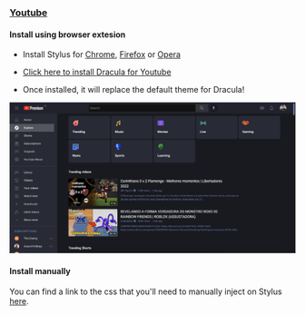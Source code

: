 ### [Youtube](https://youtube.com)

#### Install using browser extesion

- Install Stylus for [Chrome](https://chrome.google.com/webstore/detail/stylus/clngdbkpkpeebahjckkjfobafhncgmne), [Firefox](https://addons.mozilla.org/pt-BR/firefox/addon/styl-us/) or [Opera](https://addons.opera.com/pt-br/extensions/details/stylus/)

- [Click here to install Dracula for Youtube](https://github.com/dracula/youtube/raw/main/dracula.user.css)

- Once installed, it will replace the default theme for Dracula!

![Youtube Screenshot](./screenshot-youtube.png)

#### Install manually

You can find a link to the css that you'll need to manually inject on Stylus [here](https://github.com/dracula/youtube/blob/main/dracula.user.css).
